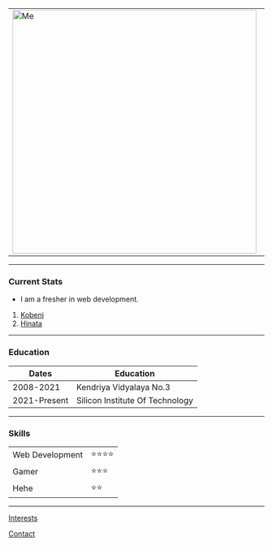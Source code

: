 <!DOCTYPE html>
<html lang="en" dir="ltr">

<head>
  <meta charset="utf-8">
  <title>Samir's Personal Website</title>
</head>

<body>
  <table cellspacing="20">
    <tr>
      <td><img src="https://assets.bwbx.io/images/users/iqjWHBFdfxIU/ihyTH.Xq6emk/v1/1200x800.jpg" width="480" alt="Me" /></td>
      <td>
        <h1>Samir Mahapatra</h1>
        <p>
          <strong>
            <a href="https://www.google.com/">My Name Is Samir hehe.</a>
          </strong>
        </p>
        <p><em>I am on a journey to be a web developer.</em></p>
      </td>
    </tr>
  </table>
  <hr size="5" noshade>
  <h3>Current Stats</h3>
  <ul>
    <li>I am a fresher in web development.</li>
  </ul>
  <ol>
    <li><a href="https://chainsaw-man.fandom.com/wiki/Kobeni_Higashiyama" target="_blank">Kobeni</a></li>
    <li><a href="https://naruto.fandom.com/wiki/Hinata_Hy%C5%ABga" target="_blank">Hinata</a></li>
  </ol>
  <hr size="3" noshade>
  <h3><strong>Education</strong></h3>
  <table cellspacing="10">
    <thead>
      <th>Dates</th>
      <th>Education</th>
    </thead>
    <tr>
      <td>2008-2021</td>
      <td>Kendriya Vidyalaya No.3</td>
    </tr>
    <tr>
      <td>2021-Present</td>
      <td>Silicon Institute Of Technology</td>
    </tr>
  </table>
  <hr size="3" noshade>
  <h3>Skills</h3>
  <table cellspacing="5">
    <tr>
      <td>Web Development</td>
      <td>⭐⭐⭐⭐</td>
    </tr>
    <tr>
      <td>Gamer</td>
      <td>⭐⭐⭐</td>
    </tr>
    <tr>
      <td>Hehe</td>
      <td>⭐⭐</td>
    </tr>
  </table>
  <hr>
  <p><a href="Interests.html">Interests</a></p>
  <p><a href="contact.html">Contact</a></p>
</body>

</html>
